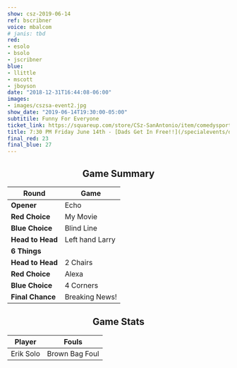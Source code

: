 ```yaml
---
show: csz-2019-06-14
ref: bscribner
voice: mbalcom
# janis: tbd
red:
- esolo
- bsolo
- jscribner
blue:
- llittle
- mscott
- jboyson
date: "2018-12-31T16:44:08-06:00"
images:
- images/cszsa-event2.jpg
show_date: "2019-06-14T19:30:00-05:00"
subtitile: Funny For Everyone
ticket_link: https://squareup.com/store/CSz-SanAntonio/item/comedysportz-friday-june-1
title: 7:30 PM Friday June 14th - [Dads Get In Free!!](/specialevents/dads2019/)
final_red: 23
final_blue: 27
---
```


<center>

<!-- {{< figure src="/images/matches/csz-2019-06-07_1.jpg" title="Our Volunteer Player Helen helps out during the game of Spelling Bee." >}} -->

## Game Summary

| **Round** | **Game** |
|--------------|------|
| **Opener**       |Echo|
| **Red Choice**   |My Movie|
| **Blue Choice**  |Blind Line |
| **Head to Head** |Left hand Larry |
| **6 Things**     |      |
| **Head to Head** |2 Chairs|
| **Red Choice**   |Alexa |
| **Blue Choice**  |4 Corners|
| **Final Chance** |Breaking News!|

## Game Stats

| **Player** | **Fouls** |
|--------|-------|
|Erik Solo |Brown Bag Foul |


</center>
